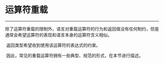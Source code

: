 # 运算符重载

---

​		除了运算符重载的限制外，语言对重载运算符的行为和返回值没有任何制约，但是通常会希望运算符的表现和语言本身的运算符含义相似。

​		返回类型希望收到使用该运算符的表达式的约束。

​		因此，常见的重载运算符拥有一些典型、规范的形式，在本节进行描述。



